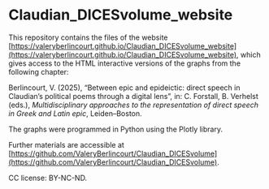 # Claudian_DICESvolume_website

This repository contains the files of the website [https://valeryberlincourt.github.io/Claudian_DICESvolume_website](https://valeryberlincourt.github.io/Claudian_DICESvolume_website), which gives access to the HTML interactive versions of the graphs from the following chapter:

Berlincourt, V. (2025), “Between epic and epideictic: direct speech in Claudian’s political poems through a digital lens”, in: C. Forstall, B. Verhelst (eds.), _Multidisciplinary approaches to the representation of direct speech in Greek and Latin epic_, Leiden–Boston.

The graphs were programmed in Python using the Plotly library.

Further materials are accessible at [https://github.com/ValeryBerlincourt/Claudian_DICESvolume](https://github.com/ValeryBerlincourt/Claudian_DICESvolume).

CC license: BY-NC-ND.
